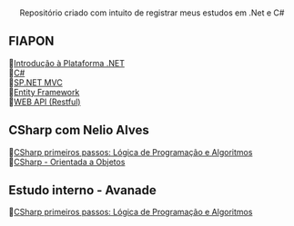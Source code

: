 <div align="center">
<img  width="200"  alt="" justify-content="center" src=" ">
<br>
<br>
<p>Repositório criado com intuito de registrar meus estudos em  .Net e C#</p>
</div>


## FIAPON

:small_orange_diamond:<a href="https://github.com/souzabel/CSharp-DotaNet">Introdução à Plataforma .NET</a><br>
:small_orange_diamond:<a href="https://github.com/souzabel/CSharp-DotaNet">C#</a><br>
:small_orange_diamond:<a href="https://github.com/souzabel/CSharp-DotaNet">SP.NET MVC</a><br>
:small_orange_diamond:<a href="https://github.com/souzabel/CSharp-DotaNet">Entity Framework</a><br>
:small_orange_diamond:<a href="https://github.com/souzabel/CSharp-DotaNet">WEB API (Restful)</a><br>

## CSharp com Nelio Alves

:small_orange_diamond:<a href="https://github.com/souzabel/CSharp-DotaNet">CSharp primeiros passos: Lógica de Programação e Algoritmos
</a><br>
:small_orange_diamond:<a href="https://github.com/souzabel/CSharp-DotaNet">CSharp - Orientada a Objetos</a><br>

## Estudo interno - Avanade

:small_orange_diamond:<a href="https://github.com/souzabel/CSharp-DotaNet">CSharp primeiros passos: Lógica de Programação e Algoritmos
</a><br>
